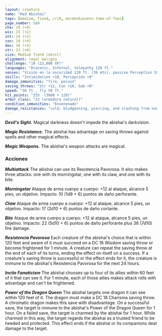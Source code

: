 ```yaml
---
layout: creature
name: "Red Abishai"
tags: [medium, fiend, cr19, mordenkainens-tome-of-foes]
page_number: 160
cha: 19 (+4)
wis: 15 (+2)
int: 14 (+2)
con: 19 (+4)
dex: 16 (+3)
str: 23 (+6)
size: Medium fiend (devil)
alignment: legal maligna
challenge: "19 (22,000 XP)"
languages: "Draconic, Infernal, telepathy 120 ft."
senses: "Visión en la oscuridad 120 ft. (36 mts), passive Perception 18"
skills: "Intimidation +10, Percepción +8"
damage_immunities: "fire, poison"
saving_throws: "Str +12, Con +10, Sab +8"
speed: "30 ft., fly 50 ft."
hit_points: "255  (30d8 + 120)"
armor_class: "22 (armadura natural)"
condition_immunities: "Envenenado"
damage_resistances: "cold; bludgeoning, piercing, and slashing from nonmagical attacks that aren't silvered"
---
```


***Devil's Sight.*** Magical darkness doesn't impede the abishai's darkvision.

***Magic Resistance.*** The abishai has advantage on saving throws against spells and other magical effects.

***Magic Weapons.*** The abishai's weapon attacks are magical.

### Acciones

***Multiattack*** The abishai can use its Resistencia Pavorosa. It also makes three attacks: one with its morningstar, one with its claw, and one with its bite.

***Morningstar*** Ataque de arma cuerpo a cuerpo: +12 al ataque, alcance 5 pies, un objetivo. Impacto: 10 (1d8 + 6) puntos de daño perforante.

***Claw*** Ataque de arma cuerpo a cuerpo: +12 al ataque, alcance 5 pies, un objetivo. Impacto: 17 (2d10 + 6) puntos de daño cortante.

***Bite*** Ataque de arma cuerpo a cuerpo: +12 al ataque, alcance 5 pies, un objetivo. Impacto: 22 (5d10 + 6) puntos de daño perforante plus 38 (7d10) fire damage.

***Resistencia Pavorosa*** Each creature of the abishai's choice that is within 120 feet and aware of it must succeed on a DC 18 Wisdom saving throw or become frightened for 1 minute. A creature can repeat the saving throw at the end of each of its turns, ending the effect on itself on a success. If a creature's saving throw is successful or the effect ends for it, the creature is immune to the abishai's Resistencia Pavorosa for the next 24 hours.

***Incite Fanaticism*** The abishai chooses up to four of its allies within 60 feet of it that can see it. For 1 minute, each of those allies makes attack rolls with advantage and can't be frightened.

***Power of the Dragon Queen*** The abishai targets one dragon it can see within 120 feet of it. The dragon must make a DC 18 Charisma saving throw. A chromatic dragon makes this save with disadvantage. On a successful save, the target is immune to the abishai's Power of the Dragon Queen for 1 hour. On a failed save, the target is charmed by the abishai for 1 hour. While charmed in this way, the target regards the abishai as a trusted friend to be heeded and protected. This effect ends if the abishai or its companions deal damage to the target.